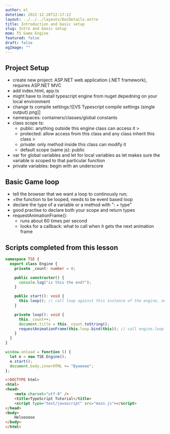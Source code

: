 ```yaml
---
author: el
datetime: 2022-12-26T12∶17∶22
layout: ../../../layouts/DocDetails.astro
title: Introduction and basic setup
slug: Intro and basic setup
mom: TS Game Engine
featured: false
draft: false
ogImage: ""
---
```


## Project Setup

- create new project: ASP.NET web application (.NET framework), requires ASP.NET MVC
- add index.html, app.ts
- might have to install typescript engine from nuget depedning on your local environment
- change ts compile settings:![[VS Typescript compile settings (single output).png]]
- namespaces: containers/classes/global constants
- class scope ts:
  - public: anything outside this engine class can access it >
  - protected: allow access from this class and any class inherit this class >
  - private: only method inside this class can modify it
  - default scope (same js): public
- var for global variables and let for local variables as let makes sure the variable is scoped to that particular function
- private variables: begin with an underscore

## Basic Game loop

- tell the browser that we want a loop to continously run;
- +the function to be looped, needs to be event based loop
- declare the type of a variable or a method with ": + type"
- good practise to declare both your scope and return types
- requestAnimationFrame():
  - runs about 60 times per second
  - looks for a callback: what to call when it gets the next animation frame

## Scripts completed from this lesson

```typescript
namespace TSE {
  export class Engine {
    private _count: number = 0;

    public constructor() {
      console.log("is this the end?");
    }

    public start(): void {
      this.loop(); // call loop against this instance of the engine, once
    }

    private loop(): void {
      this._count++;
      document.title = this._count.toString();
      requestAnimationFrame(this.loop.bind(this)); // call engine.loop for this instance of engine.loop, will not be called for another instance if created
    }
  }
}

window.onload = function () {
  let e = new TSE.Engine();
  e.start();
  document.body.innerHTML += "Byeeeee";
};
```

```HTML
<!DOCTYPE html>
<html>
<head>
    <meta charset="utf-8" />
    <title>TypeScript Tutorial</title>
    <script type="text/javascript" src="main.js"></script>
</head>
<body>
    Heloooooo
</body>
</html>
```
